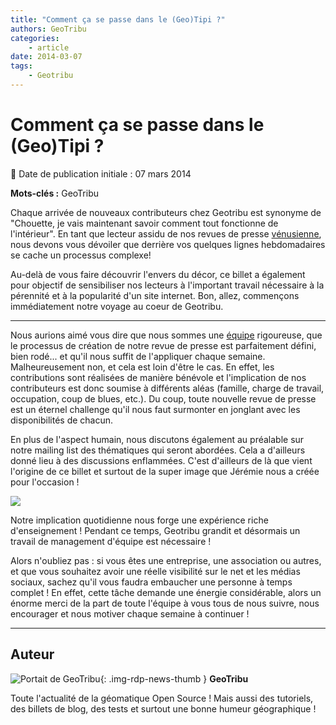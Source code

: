 ```yaml
---
title: "Comment ça se passe dans le (Geo)Tipi ?"
authors: GeoTribu
categories:
    - article
date: 2014-03-07
tags:
    - Geotribu
---
```


# Comment ça se passe dans le (Geo)Tipi ?

:calendar: Date de publication initiale : 07 mars 2014

**Mots-clés :** GeoTribu

Chaque arrivée de nouveaux contributeurs chez Geotribu est synonyme de "Chouette, je vais maintenant savoir comment tout fonctionne de l'intérieur". En tant que lecteur assidu de nos revues de presse [vénusienne](https://fr.wikipedia.org/wiki/Vendredi), nous devons vous dévoiler que derrière vos quelques lignes hebdomadaires se cache un processus complexe!

 Au-delà de vous faire découvrir l'envers du décor, ce billet a également pour objectif de sensibiliser nos lecteurs à l'important travail nécessaire à la pérennité et à la popularité d'un site internet. Bon, allez, commençons immédiatement notre voyage au coeur de Geotribu.

----

Nous aurions aimé vous dire que nous sommes une [équipe](http://www.geotribu.net/node/649) rigoureuse, que le processus de création de notre revue de presse est parfaitement défini, bien rodé... et qu'il nous suffit de l'appliquer chaque semaine. Malheureusement non, et cela est loin d'être le cas. En effet, les contributions sont réalisées de manière bénévole et l'implication de nos contributeurs est donc soumise à différents aléas (famille, charge de travail, occupation, coup de blues, etc.). Du coup, toute nouvelle revue de presse est un éternel challenge qu'il nous faut surmonter en jonglant avec les disponibilités de chacun.

En plus de l'aspect humain, nous discutons également au préalable sur notre mailing list des thématiques qui seront abordées. Cela a d'ailleurs donné lieu à des discussions enflammées. C'est d'ailleurs de là que vient l'origine de ce billet et surtout de la super image que Jérémie nous a créée pour l'occasion !

[![](https://cdn.geotribu.fr/img/articles-blog-rdp/capture-ecran/g3022.png)](http://www.geotribu.net/node/649)

Notre implication quotidienne nous forge une expérience riche d'enseignement ! Pendant ce temps, Geotribu grandit et désormais un travail de management d'équipe est nécessaire !

Alors n'oubliez pas : si vous êtes une entreprise, une association ou autres, et que vous souhaitez avoir une réelle visibilité sur le net et les médias sociaux, sachez qu'il vous faudra embaucher une personne à temps complet ! En effet, cette tâche demande une énergie considérable, alors un énorme merci de la part de toute l'équipe à vous tous de nous suivre, nous encourager et nous motiver chaque semaine à continuer !

----

## Auteur

![Portait de GeoTribu](https://cdn.geotribu.fr/img/internal/charte/geotribu_logo_64x64.png){: .img-rdp-news-thumb }
**GeoTribu**

Toute l'actualité de la géomatique Open Source ! Mais aussi des tutoriels, des billets de blog, des tests et surtout une bonne humeur géographique !
